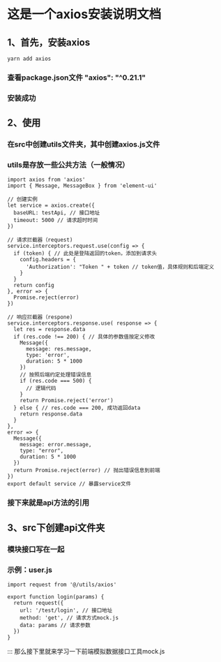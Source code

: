 # 这是一个axios安装说明文档

## 1、首先，安装axios
```
yarn add axios
```
### 查看package.json文件  "axios": "^0.21.1"

### 安装成功

## 2、使用

### 在src中创建utils文件夹，其中创建axios.js文件

### utils是存放一些公共方法（一般情况）
```
import axios from 'axios'
import { Message, MessageBox } from 'element-ui'

// 创建实例
let service = axios.create({
  baseURL: testApi, // 接口地址
  timeout: 5000 // 请求超时时间
})

// 请求拦截器（request)
service.interceptors.request.use(config => {
  if (token) { // 此处是登陆返回的token，添加到请求头
    config.headers = {
      'Authorization': "Token " + token // token值，具体规则和后端定义
    }
  }
  return config
}, error => {
  Promise.reject(error)
})

// 响应拦截器（respone)
service.interceptors.response.use( response => {
  let res = response.data
  if (res.code !== 200) { // 具体的参数值按定义修改
    Message({
      message: res.message,
      type: 'error',
      duration: 5 * 1000
    })
    // 按照后端约定处理错误信息
    if (res.code === 500) {
      // 逻辑代码
    } 
    return Promise.reject('error')
  } else { // res.code === 200, 成功返回data
    return response.data
  }
},
error => {
  Message({
    message: error.message,
    type: "error",
    duration: 5 * 1000
  })
  return Promise.reject(error) // 抛出错误信息到前端
})
export default service // 暴露service文件
```

### 接下来就是api方法的引用

## 3、src下创建api文件夹

### 模块接口写在一起

### 示例：user.js

```
import request from '@/utils/axios'

export function login(params) {
  return request({
    url: '/test/login', // 接口地址
    method: 'get', // 请求方式mock.js
    data: params // 请求参数
  })
}
```

::: 那么接下里就来学习一下前端模拟数据接口工具mock.js
